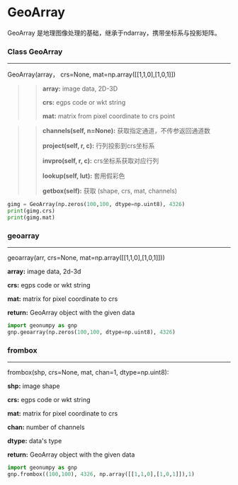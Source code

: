 # GeoArray

GeoArray 是地理图像处理的基础，继承于ndarray，携带坐标系与投影矩阵。



### Class GeoArray

---

GeoArray(array， crs=None, mat=np.array([[1,1,0],[1,0,1]])

>> **array:** image data, 2D-3D
>>
>> **crs:** egps code or wkt string
>>
>> **mat:** matrix from pixel coordinate to crs point

> >**channels(self, n=None):** 获取指定通道，不传参返回通道数
> >
> >**project(self, r, c):** 行列投影到crs坐标系
> >
> >**invpro(self, r, c):** crs坐标系获取对应行列
> >
> >**lookup(self, lut):** 套用假彩色
> >
> >**getbox(self):** 获取 (shape, crs, mat, channels)



```python
gimg = GeoArray(np.zeros(100,100, dtype=np.uint8), 4326)
print(gimg.crs)
print(gimg.mat)
```



### geoarray

---

geoarray(arr, crs=None, mat=np.array([[1,1,0],[1,0,1]]))

**array:** image data, 2d-3d

**crs:** egps code or wkt string

**mat:** matrix for pixel coordinate to crs



**return:** GeoArray object with the given data

```python
import geonumpy as gnp
gnp.geoarray(np.zeros(100,100, dtype=np.uint8), 4326)
```



### frombox

---

frombox(shp, crs=None, mat, chan=1, dtype=np.uint8):

**shp:** image shape

**crs:** egps code or wkt string

**mat:** matrix for pixel coordinate to crs

**chan:** number of channels

**dtype:** data's type



**return:** GeoArray object with the given data

```python
import geonumpy as gnp
gnp.frombox((100,100), 4326, np.array([[1,1,0],[1,0,1]]),1)
```

